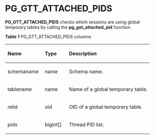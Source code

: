 # PG\_GTT\_ATTACHED\_PIDS<a name="EN-US_TOPIC_0289900591"></a>

**PG\_GTT\_ATTACHED\_PIDS**  checks which sessions are using global temporary tables by calling the  **pg\_get\_attached\_pid**  function.

**Table  1**  PG\_GTT\_ATTACHED\_PIDS columns

<a name="en-us_topic_0283136569_en-us_topic_0237122419_en-us_topic_0059777999_t9a322933edc649349d16f5bb7c397568"></a>
<table><thead align="left"><tr id="en-us_topic_0283136569_en-us_topic_0237122419_en-us_topic_0059777999_r479932505d8442ccb53618b9f805b142"><th class="cellrowborder" valign="top" width="25.77%" id="mcps1.2.4.1.1"><p id="en-us_topic_0283136569_en-us_topic_0237122419_en-us_topic_0059777999_a2c0b5ec2a1fb45da835f59c750be23ec"><a name="en-us_topic_0283136569_en-us_topic_0237122419_en-us_topic_0059777999_a2c0b5ec2a1fb45da835f59c750be23ec"></a><a name="en-us_topic_0283136569_en-us_topic_0237122419_en-us_topic_0059777999_a2c0b5ec2a1fb45da835f59c750be23ec"></a>Name</p>
</th>
<th class="cellrowborder" valign="top" width="16.73%" id="mcps1.2.4.1.2"><p id="en-us_topic_0283136569_en-us_topic_0237122419_en-us_topic_0059777999_aee7cb2ac3a24413aac056bb613146a76"><a name="en-us_topic_0283136569_en-us_topic_0237122419_en-us_topic_0059777999_aee7cb2ac3a24413aac056bb613146a76"></a><a name="en-us_topic_0283136569_en-us_topic_0237122419_en-us_topic_0059777999_aee7cb2ac3a24413aac056bb613146a76"></a>Type</p>
</th>
<th class="cellrowborder" valign="top" width="57.49999999999999%" id="mcps1.2.4.1.3"><p id="en-us_topic_0283136569_en-us_topic_0237122419_en-us_topic_0059777999_a7a5a6b204562481691167e8db4875763"><a name="en-us_topic_0283136569_en-us_topic_0237122419_en-us_topic_0059777999_a7a5a6b204562481691167e8db4875763"></a><a name="en-us_topic_0283136569_en-us_topic_0237122419_en-us_topic_0059777999_a7a5a6b204562481691167e8db4875763"></a>Description</p>
</th>
</tr>
</thead>
<tbody><tr id="en-us_topic_0283136569_en-us_topic_0237122419_en-us_topic_0059777999_r4d9bbbb837e94860b29d9c5b818b0295"><td class="cellrowborder" valign="top" width="25.77%" headers="mcps1.2.4.1.1 "><p id="en-us_topic_0283136569_en-us_topic_0237122419_en-us_topic_0059777999_ae06f18c354a34cefa869c0f5e62fc106"><a name="en-us_topic_0283136569_en-us_topic_0237122419_en-us_topic_0059777999_ae06f18c354a34cefa869c0f5e62fc106"></a><a name="en-us_topic_0283136569_en-us_topic_0237122419_en-us_topic_0059777999_ae06f18c354a34cefa869c0f5e62fc106"></a>schemaname</p>
</td>
<td class="cellrowborder" valign="top" width="16.73%" headers="mcps1.2.4.1.2 "><p id="en-us_topic_0283136569_en-us_topic_0237122419_en-us_topic_0059777999_a3a79fa77dbf3431bbf7232205679153e"><a name="en-us_topic_0283136569_en-us_topic_0237122419_en-us_topic_0059777999_a3a79fa77dbf3431bbf7232205679153e"></a><a name="en-us_topic_0283136569_en-us_topic_0237122419_en-us_topic_0059777999_a3a79fa77dbf3431bbf7232205679153e"></a>name</p>
</td>
<td class="cellrowborder" valign="top" width="57.49999999999999%" headers="mcps1.2.4.1.3 "><p id="en-us_topic_0283136569_en-us_topic_0237122419_en-us_topic_0059777999_a0675e13cd68b463c8d740cb343204d4a"><a name="en-us_topic_0283136569_en-us_topic_0237122419_en-us_topic_0059777999_a0675e13cd68b463c8d740cb343204d4a"></a><a name="en-us_topic_0283136569_en-us_topic_0237122419_en-us_topic_0059777999_a0675e13cd68b463c8d740cb343204d4a"></a>Schema name.</p>
</td>
</tr>
<tr id="en-us_topic_0283136569_en-us_topic_0237122419_en-us_topic_0059777999_r342532367f8748eeb8d51c5587e1781d"><td class="cellrowborder" valign="top" width="25.77%" headers="mcps1.2.4.1.1 "><p id="en-us_topic_0283136569_en-us_topic_0237122419_en-us_topic_0059777999_a173ab219cc5043508dc7779d0e3bbcb2"><a name="en-us_topic_0283136569_en-us_topic_0237122419_en-us_topic_0059777999_a173ab219cc5043508dc7779d0e3bbcb2"></a><a name="en-us_topic_0283136569_en-us_topic_0237122419_en-us_topic_0059777999_a173ab219cc5043508dc7779d0e3bbcb2"></a>tablename</p>
</td>
<td class="cellrowborder" valign="top" width="16.73%" headers="mcps1.2.4.1.2 "><p id="en-us_topic_0283136569_en-us_topic_0237122419_en-us_topic_0059777999_a0cabf8c75a48458fab9735da5a46b220"><a name="en-us_topic_0283136569_en-us_topic_0237122419_en-us_topic_0059777999_a0cabf8c75a48458fab9735da5a46b220"></a><a name="en-us_topic_0283136569_en-us_topic_0237122419_en-us_topic_0059777999_a0cabf8c75a48458fab9735da5a46b220"></a>name</p>
</td>
<td class="cellrowborder" valign="top" width="57.49999999999999%" headers="mcps1.2.4.1.3 "><p id="en-us_topic_0283136569_en-us_topic_0237122419_en-us_topic_0059777999_ac31f5ff19b584b57a1631bd878ee65f1"><a name="en-us_topic_0283136569_en-us_topic_0237122419_en-us_topic_0059777999_ac31f5ff19b584b57a1631bd878ee65f1"></a><a name="en-us_topic_0283136569_en-us_topic_0237122419_en-us_topic_0059777999_ac31f5ff19b584b57a1631bd878ee65f1"></a>Name of a global temporary table.</p>
</td>
</tr>
<tr id="en-us_topic_0283136569_row19383959131511"><td class="cellrowborder" valign="top" width="25.77%" headers="mcps1.2.4.1.1 "><p id="en-us_topic_0283136569_p3872633441"><a name="en-us_topic_0283136569_p3872633441"></a><a name="en-us_topic_0283136569_p3872633441"></a>relid</p>
</td>
<td class="cellrowborder" valign="top" width="16.73%" headers="mcps1.2.4.1.2 "><p id="en-us_topic_0283136569_p16384195913153"><a name="en-us_topic_0283136569_p16384195913153"></a><a name="en-us_topic_0283136569_p16384195913153"></a>oid</p>
</td>
<td class="cellrowborder" valign="top" width="57.49999999999999%" headers="mcps1.2.4.1.3 "><p id="en-us_topic_0283136569_p1738414594157"><a name="en-us_topic_0283136569_p1738414594157"></a><a name="en-us_topic_0283136569_p1738414594157"></a>OID of a global temporary table.</p>
</td>
</tr>
<tr id="en-us_topic_0283136569_row185121530162"><td class="cellrowborder" valign="top" width="25.77%" headers="mcps1.2.4.1.1 "><p id="en-us_topic_0283136569_p1951212321613"><a name="en-us_topic_0283136569_p1951212321613"></a><a name="en-us_topic_0283136569_p1951212321613"></a>pids</p>
</td>
<td class="cellrowborder" valign="top" width="16.73%" headers="mcps1.2.4.1.2 "><p id="en-us_topic_0283136569_p1512139162"><a name="en-us_topic_0283136569_p1512139162"></a><a name="en-us_topic_0283136569_p1512139162"></a>bigint[]</p>
</td>
<td class="cellrowborder" valign="top" width="57.49999999999999%" headers="mcps1.2.4.1.3 "><p id="en-us_topic_0283136569_p551293131613"><a name="en-us_topic_0283136569_p551293131613"></a><a name="en-us_topic_0283136569_p551293131613"></a>Thread PID list.</p>
</td>
</tr>
</tbody>
</table>

